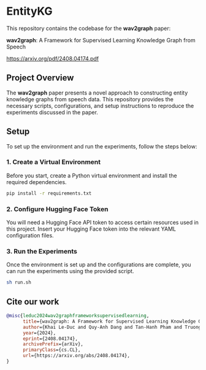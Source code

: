 # EntityKG

This repository contains the codebase for the **wav2graph** paper:

**wav2graph**: A Framework for Supervised Learning Knowledge Graph from Speech

https://arxiv.org/pdf/2408.04174.pdf


## Project Overview

The **wav2graph** paper presents a novel approach to constructing entity knowledge graphs from speech data. This repository provides the necessary scripts, configurations, and setup instructions to reproduce the experiments discussed in the paper.

## Setup

To set up the environment and run the experiments, follow the steps below:

### 1. Create a Virtual Environment

Before you start, create a Python virtual environment and install the required dependencies.

```bash
pip install -r requirements.txt
```

### 2. Configure Hugging Face Token

You will need a Hugging Face API token to access certain resources used in this project. Insert your Hugging Face token into the relevant YAML configuration files.

### 3. Run the Experiments

Once the environment is set up and the configurations are complete, you can run the experiments using the provided script.

```bash
sh run.sh
```

## Cite our work

```bibtex
@misc{leduc2024wav2graphframeworksupervisedlearning,
      title={wav2graph: A Framework for Supervised Learning Knowledge Graph from Speech}, 
      author={Khai Le-Duc and Quy-Anh Dang and Tan-Hanh Pham and Truong-Son Hy},
      year={2024},
      eprint={2408.04174},
      archivePrefix={arXiv},
      primaryClass={cs.CL},
      url={https://arxiv.org/abs/2408.04174}, 
}
```

